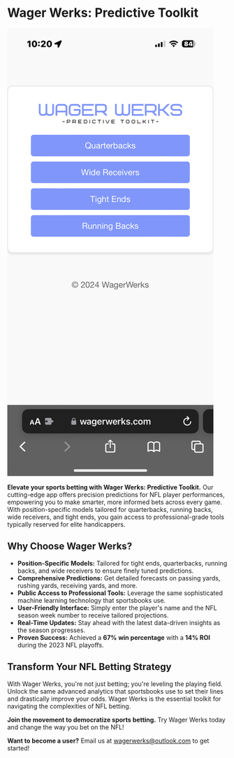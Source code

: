# Wager Werks: Predictive Toolkit

![Wager Werks Screenshots](./IMG_3227.png)

**Elevate your sports betting with Wager Werks: Predictive Toolkit.** Our cutting-edge app offers precision predictions for NFL player performances, empowering you to make smarter, more informed bets across every game. With position-specific models tailored for quarterbacks, running backs, wide receivers, and tight ends, you gain access to professional-grade tools typically reserved for elite handicappers.

## Why Choose Wager Werks?

- **Position-Specific Models:** Tailored for tight ends, quarterbacks, running backs, and wide receivers to ensure finely tuned predictions.
- **Comprehensive Predictions:** Get detailed forecasts on passing yards, rushing yards, receiving yards, and more.
- **Public Access to Professional Tools:** Leverage the same sophisticated machine learning technology that sportsbooks use.
- **User-Friendly Interface:** Simply enter the player's name and the NFL season week number to receive tailored projections.
- **Real-Time Updates:** Stay ahead with the latest data-driven insights as the season progresses.
- **Proven Success:** Achieved a **67% win percentage** with a **14% ROI** during the 2023 NFL playoffs.

## Transform Your NFL Betting Strategy

With Wager Werks, you're not just betting; you're leveling the playing field. Unlock the same advanced analytics that sportsbooks use to set their lines and drastically improve your odds. Wager Werks is the essential toolkit for navigating the complexities of NFL betting. 

**Join the movement to democratize sports betting.** Try Wager Werks today and change the way you bet on the NFL!

**Want to become a user?** Email us at [wagerwerks@outlook.com](mailto:wagerwerks@outlook.com) to get started!
